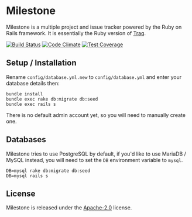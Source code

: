 Milestone
=========

Milestone is a multiple project and issue tracker powered by the Ruby on Rails framework.
It is essentially the Ruby version of [Traq](https://traq.io).

[![Build Status](https://travis-ci.org/nirix/milestone.png?branch=master)](https://travis-ci.org/nirix/milestone)
[![Code Climate](https://codeclimate.com/github/nirix/milestone.png)](https://codeclimate.com/github/nirix/milestone)
[![Test Coverage](https://codeclimate.com/github/nirix/milestone/badges/coverage.svg)](https://codeclimate.com/github/nirix/milestone/coverage)

Setup / Installation
--------------------

Rename `config/database.yml.new` to `config/database.yml` and enter your
database details then:

````
bundle install
bundle exec rake db:migrate db:seed
bundle exec rails s
````

There is no default admin account yet, so you will need to manually create one.

Databases
---------

Milestone tries to use PostgreSQL by default, if you'd like to use MariaDB /
MySQL instead, you will need to set the `DB` environment variable to `mysql`.

````
DB=mysql rake db:migrate db:seed
DB=mysql rails s
````

License
-------

Milestone is released under the [Apache-2.0](http://www.apache.org/licenses/LICENSE-2.0) license.
